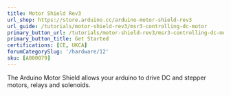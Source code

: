 ```yaml
---
title: Motor Shield Rev3
url_shop: https://store.arduino.cc/arduino-motor-shield-rev3
url_guide: /tutorials/motor-shield-rev3/msr3-controlling-dc-motor
primary_button_url: /tutorials/motor-shield-rev3/msr3-controlling-dc-motor
primary_button_title: Get Started
certifications: [CE, UKCA]
forumCategorySlug: '/hardware/12'
sku: [A000079]
---
```


The Arduino Motor Shield allows your arduino to drive DC and stepper motors, relays and solenoids.